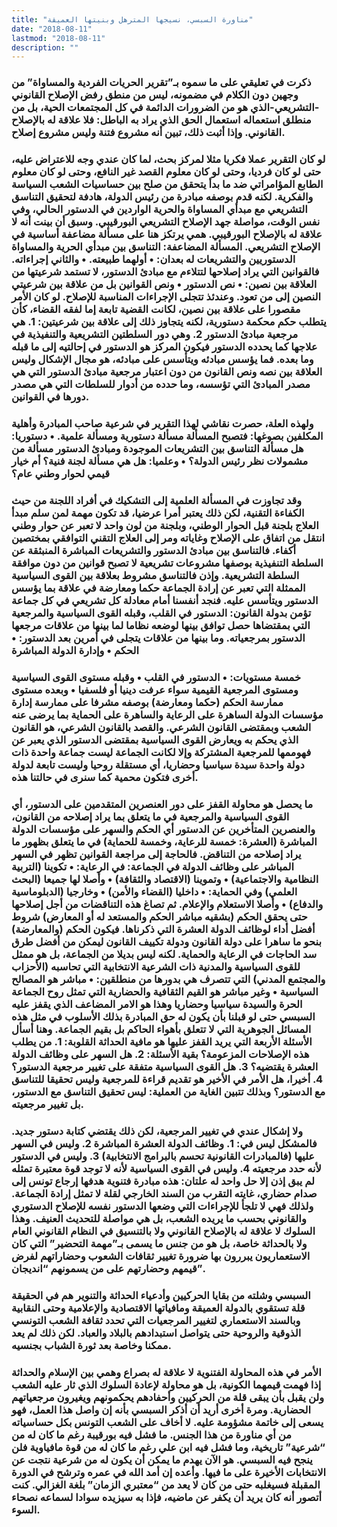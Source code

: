 ```yaml
---
title: "مناورة السبسي، نسيجها المترهل وبنيتها العميقة"
date: "2018-08-11"
lastmod: "2018-08-11"
description: ""
---
```

### ذكرت في تعليقي على ما سموه بـ”تقرير الحريات الفردية والمساواة” من وجهين دون الكلام في مضمونه، ليس من منطق رفض الإصلاح القانوني -التشريعي-الذي هو من الضرورات الدائمة في كل المجتمعات الحية، بل من منطلق استعماله استعمال الحق الذي يراد به الباطل: فلا علاقة له بالإصلاح القانوني. وإذا أثبت ذلك، تبين أنه مشروع فتنة وليس مشروع إصلاح.

### لو كان التقرير عملا فكريا مثلا لمركز بحث، لما كان عندي وجه للاعتراض عليه، حتى لو كان فرديا، وحتى لو كان معلوم القصد غير النافع، وحتى لو كان معلوم الطابع المؤامراتي ضد ما بدأ يتحقق من صلح بين حساسيات الشعب السياسة والفكرية. لكنه قدم بوصفه مبادرة من رئيس الدولة، هادفة لتحقيق التناسق التشريعي مع مبدأي المساواة والحرية الواردين في الدستور الحالي، وفي نفس الوقت، مواصلة جهد الإصلاح التشريعي البورقيبي. وسبق أن بينت أنه لا علاقة له بالإصلاح البورقيبي. همي يرتكز هنا على مسألة مضاعفة أساسية في الإصلاح التشريعي. المسألة المضاعفة: التناسق بين مبدأي الحرية والمساواة الدستوريين والتشريعات له بعدان: • أولهما طبيعته. • والثاني إجراءاته. فالقوانين التي يراد إصلاحها لتتلاءم مع مبادئ الدستور، لا تستمد شرعيتها من العلاقة بين نصين: • نص الدستور • ونص القوانين بل من علاقة بين شرعيتي النصين إلى من تعود. وعندئذ تتجلى الإجراءات المناسبة للإصلاح. لو كان الأمر مقصورا على علاقة بين نصين، لكانت القضية تابعة إما لفقه القضاء، كأن يتطلب حكم محكمة دستورية، لكنه يتجاوز ذلك إلى علاقة بين شرعيتين: 1. هي مرجعية مبادئ الدستور 2. وهي دور السلطتين التشريعية والتنفيذية في علاجها كما يحدده الدستور فيكون المركز هو الدستور في إحالتيه إلى ما قبله وما بعده. فما يؤسس مبادئه ويتأسس على مبادئه، هو مجال الإشكال وليس العلاقة بين نصه ونص القانون من دون اعتبار مرجعية مبادئ الدستور التي هي مصدر المبادئ التي تؤسسه، وما حدده من أدوار للسلطات التي هي مصدر دورها في القوانين.

### ولهذه العلة، حصرت نقاشي لهذا التقرير في شرعية صاحب المبادرة وأهلية المكلفين بصوغها: فتصبح المسألة مسألة دستورية ومسألة علمية. • دستوريا: هل مسألة التناسق بين التشريعات الموجودة ومبادئ الدستور مسألة من مشمولات نظر رئيس الدولة؟ • وعلميا: هل هي مسألة لجنة فنية؟ أم خيار قيمي لحوار وطني عام؟

### وقد تجاوزت في المسألة العلمية إلى التشكيك في أفراد اللجنة من حيث الكفاءة التقنية، لكن ذلك يعتبر أمرا عرضيا، قد تكون مهمة لمن سلم مبدأ العلاج بلجنة قبل الحوار الوطني، وبلجنة من لون واحد لا تعبر عن حوار وطني انتقل من اتفاق على الإصلاح وغاياته ومر إلى العلاج التقني التوافقي بمختصين أكفاء. فالتناسق بين مبادئ الدستور والتشريعات المباشرة المنبثقة عن السلطة التنفيذية بوصفها مشروعات تشريعية لا تصبح قوانين من دون موافقة السلطة التشريعية. وإذن فالتناسق مشروط بعلاقة بين القوى السياسية الممثلة التي تعبر عن إرادة الجماعة حكما ومعارضة في علاقة بما يؤسس الدستور ويتأسس عليه. فنجد أنفسنا أمام معادلة كل تشريعي في كل جماعة تؤمن بدولة القانون: الدستور في القلب، وقبله القوى السياسية والمرجعية التي بمقتضاها حصل توافق بينها لوضعه نظاما لما بينها من علاقات مرجعها الدستور بمرجعياته. وما بينها من علاقات يتجلى في أمرين بعد الدستور: • الحكم • وإدارة الدولة المباشرة

### خمسة مستويات: • الدستور في القلب • وقبله مستوى القوى السياسية ومستوى المرجعية القيمية سواء عرفت دينيا أو فلسفيا • وبعده مستوى ممارسة الحكم (حكما ومعارضة) بوصفه مشرفا على ممارسة إدارة مؤسسات الدولة الساهرة على الرعاية والساهرة على الحماية بما يرضى عنه الشعب وبمقتضى القانون الشرعي. والقصد بالقانون الشرعي، هو القانون الذي يحكم به ويعارض القوى السياسية بمقتضى الدستور الذي يعبر عن فهوممها للمرجعية المشتركة وإلا لكانت الجماعة ليست جماعة واحدة ذات دولة واحدة سيدة سياسيا وحضاريا، أي مستقلة روحيا وليست تابعة لدولة أخرى فتكون محمية كما سنرى في حالتنا هذه.

### ما يحصل هو محاولة القفز على دور العنصرين المتقدمين على الدستور، أي القوى السياسية والمرجعية في ما يتعلق بما يراد إصلاحه من القانون، والعنصرين المتأخرين عن الدستور أي الحكم والسهر على مؤسسات الدولة المباشرة (العشرة: خمسة للرعاية، وخمسة للحماية) في ما يتعلق بظهور ما يراد إصلاحه من التناقض. فالحاجة إلى مراجعة القوانين تظهر في السهر المباشر على وظائف الدولة في الجماعة: في الرعاية: • تكوينا (التربية النظامية والاجتماعية) • وتموينا (الاقتصاد والثقافة) • وأصلا لها جميعا (البحث العلمي) وفي الحماية: • داخليا (القضاء والأمن) • وخارجيا (الدبلوماسية والدفاع) • وأصلا الاستعلام والإعلام. ثم تصاغ هذه التناقضات من أجل إصلاحها حتى يحقق الحكم (بشقيه مباشر الحكم والمستعد له أو المعارض) شروط أفضل أداء لوظائف الدولة العشرة التي ذكرناها. فيكون الحكم (والمعارضة) بنحو ما ساهرا على دولة القانون ودولة تكييف القانون ليمكن من أفضل طرق سد الحاجات في الرعاية والحماية. لكنه ليس بديلا من الجماعة، بل هو ممثل للقوى السياسية والمدنية ذات الشرعية الانتخابية التي تحاسبه (الأحزاب والمجتمع المدني) التي تتصرف هي بدورها من منطلقين: • مباشر هو المصالح السياسية • وغير مباشر هو القيم الثقافية والحضارية التي تمثل روح الجماعة الحرة والسيدة سياسيا وحضاريا وهذا هو الامر المضاعف الذي يقفز عليه السبسي حتى لو قبلنا بأن يكون له حق المبادرة بذلك الأسلوب في مثل هذه المسائل الجوهرية التي لا تتعلق بأهواء الحاكم بل بقيم الجماعة. وهنا أسأل الأسئلة الأربعة التي يريد القفز عليها هو مافية الحداثة القلوبة: 1. من يطلب هذه الإصلاحات المزعومة؟ بقية الأسئلة: 2. هل السهر على وظائف الدولة العشرة يقتضيه؟ 3. هل القوى السياسية متفقة على تغيير مرجعية الدستور؟ 4. أخيرا، هل الأمر في الأخير هو تقديم قراءة للمرجعية وليس تحقيقا للتناسق مع الدستور؟ وبذلك تتبين الغاية من العملية: ليس تحقيق التناسق مع الدستور، بل تغيير مرجعيته.

### ولا إشكال عندي في تغيير المرجعية، لكن ذلك يقتضي كتابة دستور جديد. فالمشكل ليس في: 1. وظائف الدولة العشرة المباشرة 2. وليس في السهر عليها (فالمبادرات القانونية تحسم بالبرامج الانتخابية) 3. وليس في الدستور لأنه حدد مرجعيته 4. وليس في القوى السياسية لأنه لا توجد قوة معتبرة تمثله لم يبق إذن إلا حل واحد له علتان: هذه مبادرة فتنوية هدفها إرجاع تونس إلى صدام حضاري، غايته التقرب من السند الخارجي لقلة لا تمثل إرادة الجماعة. ولذلك فهي لا تلجأ للإجراءات التي وضعها الدستور نفسه للإصلاح الدستوري والقانوني بحسب ما يريده الشعب، بل هي مواصلة للتحديث العنيف. وهذا السلوك لا علاقة له بالإصلاح القانوني ولا بالتنسيق في النظام القانوني العام ولا بالحداثة خاصة، بل هو من جنس ما يسمى بـ”مهمة التحضير” التي كان الاستعماريون يبررون بها ضرورة تغيير ثقافات الشعوب وحضاراتهم لفرض قيمهم وحضارتهم على من يسمونهم “انديجان”.

### السبسي وشلته من بقايا الحركيين وأدعياء الحداثة والتنوير هم في الحقيقة قلة تستقوي بالدولة العميقة ومافياتها الاقتصادية والإعلامية وحتى النقابية وبالسند الاستعماري لتغيير المرجعيات التي تحدد ثقافة الشعب التونسي الذوقية والروحية حتى يتواصل استبدادهم بالبلاد والعباد. لكن ذلك لم يعد ممكنا وخاصة بعد ثورة الشباب بجنسيه.

### الأمر في هذه المحاولة الفتنوية لا علاقة له بصراع وهمي بين الإسلام والحداثة إذا فهمت قيمهما الكونية، بل هو محاولة لإعادة السلوك الذي ثار عليه الشعب ولن يقبل بأن يبقى قلة من الحركيين وأحفادهم يحكمونهم ويغيرون مرجعياتهم الحضارية. ومرة أخرى أريد أن أذكر السبسي بأنه إن واصل هذا العمل، فهو يسعى إلى خاتمة مشؤومة عليه. لا أخاف على الشعب التونس بكل حساسياته من أي مناورة من هذا الجنس. ما فشل فيه بورقيبة رغم ما كان له من “شرعية” تاريخية، وما فشل فيه ابن علي رغم ما كان له من قوة مافياوية فلن ينجح فيه السبسي. هو الآن يهدم ما يمكن أن يكون له من شرعية نتجت عن الانتخابات الأخيرة على ما فيها. وأعده إن أمد الله في عمره وترشح في الدورة المقبلة فسيغلبه حتى من كان لا يعد من “معتبري الزمان” بلغة الغزالي. كنت أتصور أنه كان يريد أن يكفر عن ماضيه، فإذا به سيزيده سوادا لسماعه نصحاء السوء.

###